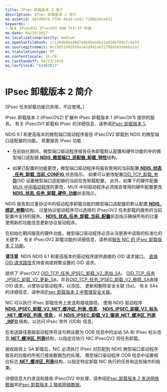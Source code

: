 ```yaml
---
title: IPsec 卸载版本 2 简介
description: IPsec 卸载版本 2 简介
ms.assetid: d8fd0bf8-f7b6-44ad-a3dc-f10bb20ce651
keywords:
- 有关 IPsecOV2 IPsecOV2 WDK TCP/IP 传输
ms.date: 04/20/2017
ms.localizationpriority: medium
ms.openlocfilehash: cc1204bdbad0d7dd689eb0b21a050b78dc7c6e59
ms.sourcegitcommit: 0cc5051945559a242d941a6f2799d161d8eba2a7
ms.translationtype: MT
ms.contentlocale: zh-CN
ms.lasthandoff: 04/23/2019
ms.locfileid: "63363013"
---
```

# <a name="introduction-to-ipsec-offload-version-2"></a>IPsec 卸载版本 2 简介

\[IPsec 任务卸载功能已弃用，不应使用。\]




IPsec 卸载版本 2 (IPsecOV2) 扩展中 IPsec 卸载版本 1 (IPsecOV1) 提供的服务。 有关 IPsecOV1 卸载和 IPsec 的详细信息，请参阅[IPsec 卸载版本 1](ipsec-offload-version-1.md)。

NDIS 6.1 和更高版本的微型端口驱动程序报告 IPsecOV2 卸载到 NDIS 的微型端口适配器的功能。 若要报告 IPsec 功能：

-   在初始化期间，微型端口驱动程序报告任务卸载默认配置和硬件功能的中的微型端口适配器[ **NDIS\_微型端口\_适配器\_卸载\_特性**](https://msdn.microsoft.com/library/windows/hardware/ff565930)结构。

-   如果已配置的功能更改，微型端口驱动程序将报告使用的当前配置[ **NDIS\_状态\_任务\_卸载\_当前\_CONFIG** ](https://msdn.microsoft.com/library/windows/hardware/ff567424)状态指示。 如果可以更改配置[OID\_TCP\_卸载\_参数](https://msdn.microsoft.com/library/windows/hardware/ff569807)OID 设置微型端口适配器的当前任务卸载配置。 此外，如果下的硬件配置[MUX 中间驱动程序](ndis-mux-intermediate-drivers.md)的更改，MUX 中间驱动程序必须报告使用的硬件配置更改[ **NDIS\_状态\_任务\_卸载\_硬件\_功能**](https://msdn.microsoft.com/library/windows/hardware/ff567425)状态指示。

NDIS 报告到过量协议中的驱动程序卸载功能的微型端口适配器的默认配置[ **NDIS\_绑定\_参数**](https://msdn.microsoft.com/library/windows/hardware/ff564832)结构。 过量协议驱动程序可以选择的 IPsecOV2 任务卸载的服务的当前配置中支持的服务。 [ **NDIS\_状态\_任务\_卸载\_当前\_配置**](https://msdn.microsoft.com/library/windows/hardware/ff567424)状态指示确保所有的过量使用新的功能信息更新协议驱动程序。

在初始化期间报告的硬件功能，微型端口驱动程序必须从注册表中读取的标准化的关键字。 有关 IPsecOV2 卸载功能的详细信息，请参阅[报告 NIC 的 IPsec 卸载版本 2 功能](reporting-a-nic-s-ipsec-offload-version-2-capabilities.md)。

**请注意**  NDIS NDIS 6.1 和更高版本的驱动程序提供直接的 OID 请求接口。 [直接 OID 请求路径](https://msdn.microsoft.com/library/windows/hardware/ff564736)支持查询或频繁设置的 OID 请求。

 

提供了 IPsecOV2 [OID\_TCP\_任务\_IPSEC\_卸载\_V2\_添加\_SA](https://msdn.microsoft.com/library/windows/hardware/ff569812)， [OID\_TCP\_任务\_IPSEC\_卸载\_V2\_更新\_SA](https://msdn.microsoft.com/library/windows/hardware/ff569814)，并且[OID\_TCP\_任务\_IPSEC\_卸载\_V2\_删除\_SA](https://msdn.microsoft.com/library/windows/hardware/ff569813)直接 OID 请求，以使协议驱动程序，以添加、 更新和删除安全关联 (Sa)。 有关 SAs 的详细信息，请参阅[IPsec 卸载版本 2 中管理安全关联](managing-security-associations-in-ipsec-offload-version-2.md)。

NIC 可以执行 IPsec 卸载任务上发送和接收路径。 使用 NDIS 驱动程序[ **NDIS\_IPSEC\_卸载\_V2\_NET\_缓冲区\_列表\_信息**](https://msdn.microsoft.com/library/windows/hardware/ff565818)，[ **NDIS\_IPSEC\_卸载\_V2\_标头\_NET\_缓冲区\_列表\_信息** ](https://msdn.microsoft.com/library/windows/hardware/ff565812)，并[ **NDIS\_IPSEC\_卸载\_V2\_隧道\_NET\_缓冲区\_列表\_INFO** ](https://msdn.microsoft.com/library/windows/hardware/ff565843)结构，以访问 IPsec 带外 (OOB) 信息。

在发送路径基础驱动程序将该句柄设置为 OOB 信息中的出站 SA 和 IPsec 标头信息[ **NET\_缓冲区\_列表**](https://msdn.microsoft.com/library/windows/hardware/ff568388)结构，以指定应执行 NIC IPsecOV2 将任务卸载。

接收路径上 SA 卸载后，NIC 必须执行 IPsec 对匹配到 NDIS 微型端口驱动程序报告的功能的所有已接收数据包的处理。 微型端口驱动程序 OOB 信息中设置相应标志[ **NET\_缓冲区\_列表**](https://msdn.microsoft.com/library/windows/hardware/ff568388)结构，以指定特定卸载 NIC 执行的任务和这些操作的结果。

详细信息大约发送和接收 IPsecOV2 中处理，请参阅[IPsec 卸载版本 2 发送网络数据](sending-network-data-with-ipsec-offload-version-2.md)并[IPsec 卸载版本 2 接收网络数据](receiving-network-data-with-ipsec-offload-version-2.md)。

 

 





